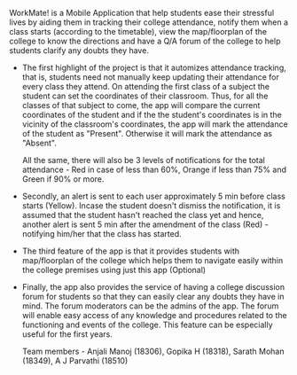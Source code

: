 

WorkMate! is a Mobile Application that help students ease their stressful lives by aiding them in tracking their college attendance, notify them when a class starts (according to the timetable), view the map/floorplan of the college to know the directions and have a Q/A forum of the college to help students clarify any doubts they have. 

* The first highlight of the project is that it automizes attendance tracking, that is, students need not manually keep updating their attendance for every class they attend. On attending the first class of a subject the student can set the coordinates of their classroom. Thus, for all the classes of that subject to come, the app will compare the current coordinates of the student and if the the student's coordinates is in the vicinity of the classroom's coordinates, the app will mark the attendance of the student as "Present". Otherwise it will mark the attendance as "Absent".

  All the same, there will also be 3 levels of notifications for the total attendance - Red in case of less than 60%, Orange if less than 75% and Green if 90% or more.

* Secondly, an alert is sent to each user approximately 5 min before class starts (Yellow). Incase the student doesn't dismiss the notification, it is assumed that the student hasn't reached the class yet and hence, another alert is sent 5 min after the amendment of the class (Red) - notifying him/her that the class has started.

* The third feature of the app is that it provides students with map/floorplan of the college which helps them to navigate easily within the college premises using just this app (Optional)

* Finally, the app also provides the service of having a college discussion forum for students so that they can easily clear any doubts they have in mind. The forum moderators can be the admins of the app. The forum will enable easy access of any knowledge and procedures related to the functioning and events of the college. This feature can be especially useful for the first years.

  Team members - Anjali Manoj (18306), Gopika H (18318), Sarath Mohan (18349), A J Parvathi (18510)


                                                                                                               
                                                                                                               
                                           
